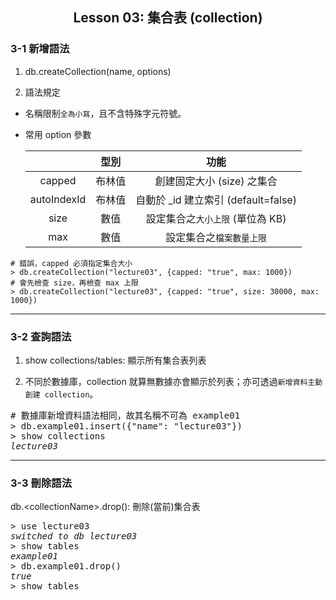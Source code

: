 <h2 align="center">Lesson 03: 集合表 (collection)</h2>

### 3-1 新增語法
1. db.createCollection(name, options)

2. 語法規定
- 名稱限制`全為小寫`，且不含特殊字元符號。
- 常用 option 參數

  |  | 型別 | 功能 |
  | :---: | :---: | :---: |
  | capped | 布林值 | 創建固定大小 (size) 之集合 |
  | autoIndexId | 布林值 | 自動於 \_id 建立索引 (default=false) |
  | size | 數值 | 設定集合之`大小上限` (單位為 KB) |
  | max | 數值 | 設定集合之`檔案數量上限` |

```
# 錯誤，capped 必須指定集合大小
> db.createCollection("lecture03", {capped: "true", max: 1000})
# 會先檢查 size，再檢查 max 上限
> db.createCollection("lecture03", {capped: "true", size: 30000, max: 1000})
```

---
### 3-2 查詢語法
1. show collections/tables: 顯示所有集合表列表

2. 不同於數據庫，collection 就算無數據亦會顯示於列表；亦可透過`新增資料主動創建 collection`。
<pre>
# 數據庫新增資料語法相同，故其名稱不可為 example01
> db.example01.insert({"name": "lecture03"})
> show collections
<i>lecture03</i>
</pre>

---
### 3-3 刪除語法
db.\<collectionName>.drop(): 刪除(當前)集合表
<pre>
> use lecture03
<i>switched to db lecture03</i>
> show tables
<i>example01</i>
> db.example01.drop()
<i>true</i>
> show tables
</pre>
